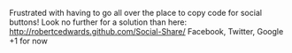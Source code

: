 Frustrated with having to go all over the place to copy code for social buttons!
Look no further for a solution than here: http://robertcedwards.github.com/Social-Share/
Facebook, Twitter, Google +1 for now
